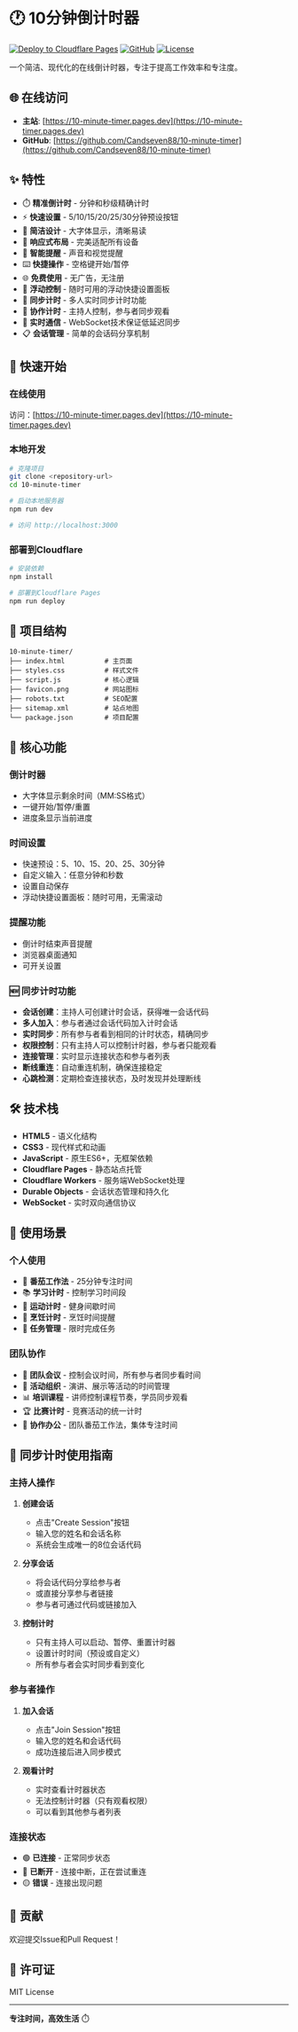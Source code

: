# 🕐 10分钟倒计时器

[![Deploy to Cloudflare Pages](https://img.shields.io/badge/Deploy%20to-Cloudflare%20Pages-orange?style=for-the-badge&logo=cloudflare)](https://10-minute-timer.pages.dev)
[![GitHub](https://img.shields.io/badge/GitHub-Repository-black?style=for-the-badge&logo=github)](https://github.com/Candseven88/10-minute-timer)
[![License](https://img.shields.io/badge/License-MIT-green?style=for-the-badge)](LICENSE)

一个简洁、现代化的在线倒计时器，专注于提高工作效率和专注度。

## 🌐 在线访问

- **主站**: [https://10-minute-timer.pages.dev](https://10-minute-timer.pages.dev)
- **GitHub**: [https://github.com/Candseven88/10-minute-timer](https://github.com/Candseven88/10-minute-timer)

## ✨ 特性

- ⏱️ **精准倒计时** - 分钟和秒级精确计时
- ⚡ **快速设置** - 5/10/15/20/25/30分钟预设按钮
- 🎨 **简洁设计** - 大字体显示，清晰易读
- 📱 **响应式布局** - 完美适配所有设备
- 🔔 **智能提醒** - 声音和视觉提醒
- ⌨️ **快捷操作** - 空格键开始/暂停
- 🌐 **免费使用** - 无广告，无注册
- 🎯 **浮动控制** - 随时可用的浮动快捷设置面板
- 🔗 **同步计时** - 多人实时同步计时功能
- 👥 **协作计时** - 主持人控制，参与者同步观看
- 🚀 **实时通信** - WebSocket技术保证低延迟同步
- 📋 **会话管理** - 简单的会话码分享机制

## 🚀 快速开始

### 在线使用
访问：[https://10-minute-timer.pages.dev](https://10-minute-timer.pages.dev)

### 本地开发
```bash
# 克隆项目
git clone <repository-url>
cd 10-minute-timer

# 启动本地服务器
npm run dev

# 访问 http://localhost:3000
```

### 部署到Cloudflare
```bash
# 安装依赖
npm install

# 部署到Cloudflare Pages
npm run deploy
```

## 📁 项目结构

```
10-minute-timer/
├── index.html          # 主页面
├── styles.css          # 样式文件
├── script.js           # 核心逻辑
├── favicon.png         # 网站图标
├── robots.txt          # SEO配置
├── sitemap.xml         # 站点地图
└── package.json        # 项目配置
```

## 🎯 核心功能

### 倒计时器
- 大字体显示剩余时间（MM:SS格式）
- 一键开始/暂停/重置
- 进度条显示当前进度

### 时间设置
- 快速预设：5、10、15、20、25、30分钟
- 自定义输入：任意分钟和秒数
- 设置自动保存
- 浮动快捷设置面板：随时可用，无需滚动

### 提醒功能
- 倒计时结束声音提醒
- 浏览器桌面通知
- 可开关设置

### 🆕 同步计时功能
- **会话创建**：主持人可创建计时会话，获得唯一会话代码
- **多人加入**：参与者通过会话代码加入计时会话
- **实时同步**：所有参与者看到相同的计时状态，精确同步
- **权限控制**：只有主持人可以控制计时器，参与者只能观看
- **连接管理**：实时显示连接状态和参与者列表
- **断线重连**：自动重连机制，确保连接稳定
- **心跳检测**：定期检查连接状态，及时发现并处理断线

## 🛠️ 技术栈

- **HTML5** - 语义化结构
- **CSS3** - 现代样式和动画
- **JavaScript** - 原生ES6+，无框架依赖
- **Cloudflare Pages** - 静态站点托管
- **Cloudflare Workers** - 服务端WebSocket处理
- **Durable Objects** - 会话状态管理和持久化
- **WebSocket** - 实时双向通信协议

## 📱 使用场景

### 个人使用
- 🍅 **番茄工作法** - 25分钟专注时间
- 📚 **学习计时** - 控制学习时间段
- 🏃 **运动计时** - 健身间歇时间
- 🍳 **烹饪计时** - 烹饪时间提醒
- 📝 **任务管理** - 限时完成任务

### 团队协作
- 👥 **团队会议** - 控制会议时间，所有参与者同步看时间
- 🎯 **活动组织** - 演讲、展示等活动的时间管理
- 📊 **培训课程** - 讲师控制课程节奏，学员同步观看
- 🏆 **比赛计时** - 竞赛活动的统一计时
- 🤝 **协作办公** - 团队番茄工作法，集体专注时间

## 🔗 同步计时使用指南

### 主持人操作
1. **创建会话**
   - 点击"Create Session"按钮
   - 输入您的姓名和会话名称
   - 系统会生成唯一的8位会话代码

2. **分享会话**
   - 将会话代码分享给参与者
   - 或直接分享参与者链接
   - 参与者可通过代码或链接加入

3. **控制计时**
   - 只有主持人可以启动、暂停、重置计时器
   - 设置计时时间（预设或自定义）
   - 所有参与者会实时同步看到变化

### 参与者操作
1. **加入会话**
   - 点击"Join Session"按钮
   - 输入您的姓名和会话代码
   - 成功连接后进入同步模式

2. **观看计时**
   - 实时查看计时器状态
   - 无法控制计时器（只有观看权限）
   - 可以看到其他参与者列表

### 连接状态
- 🟢 **已连接** - 正常同步状态
- 🔴 **已断开** - 连接中断，正在尝试重连
- 🟡 **错误** - 连接出现问题

## 🤝 贡献

欢迎提交Issue和Pull Request！

## 📄 许可证

MIT License

---

**专注时间，高效生活** ⏱️ 